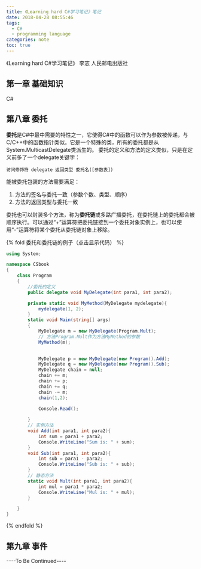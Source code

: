 ```yaml
---
title: 《Learning hard C#学习笔记》笔记
date: 2018-04-28 08:55:46
tags:
  - C#
  - programming language
categories: note
toc: true
---
```


<!-- toc -->
《Learning hard C#学习笔记》 李志 人民邮电出版社
<!--more-->

## 第一章 基础知识 ##

C#


## 第八章 委托

**委托**是C#中最中需要的特性之一，它使得C#中的函数可以作为参数被传递，与C/C++中的函数指针类似。它是一个特殊的类，所有的委托都是从System.MulticastDelegate类派生的。
委托的定义和方法的定义类似，只是在定义前多了一个delegate关键字：

    访问修饰符 delegate 返回类型 委托名([参数表])

能被委托包装的方法需要满足：
1. 方法的签名与委托一致（参数个数、类型、顺序）
2. 方法的返回类型与委托一致

委托也可以封装多个方法，称为**委托链**或多路广播委托，在委托链上的委托都会被顺序执行。可以通过“+”运算符把委托链接到一个委托对象实例上，也可以使用“-”运算符将某个委托从委托链对象上移除。

{% fold 委托和委托链的例子（点击显示代码） %}
``` csharp
using System;

namespace CSbook
{
    class Program
    {
        //委托的定义
        public delegate void MyDelegate(int para1, int para2);

        private static void MyMethod(MyDelegate mydelegate){
            mydelegate(1, 2);
        }
        static void Main(string[] args)
        {
            MyDelegate m = new MyDelegate(Program.Mult);
            // 方法Program.Mult作为方法MyMethod的参数
            MyMethod(m);
            

            MyDelegate p = new MyDelegate(new Program().Add);
            MyDelegate q = new MyDelegate(new Program().Sub);
            MyDelegate chain = null;
            chain += m;
            chain += p;
            chain += q;
            chain -= m;
            chain(1,2);

            Console.Read();
  
        }
        // 实例方法
        void Add(int para1, int para2){
            int sum = para1 + para2;
            Console.WriteLine("Sum is: " + sum);
        }
        void Sub(int para1, int para2){
            int sub = para1 - para2;
            Console.WriteLine("Sub is: " + sub);
        }
        // 静态方法
        static void Mult(int para1, int para2){
            int mul = para1 * para2;
            Console.WriteLine("Mul is: " + mul);
        }

    }
}
```
{% endfold %}

## 第九章 事件


----To Be Continued----